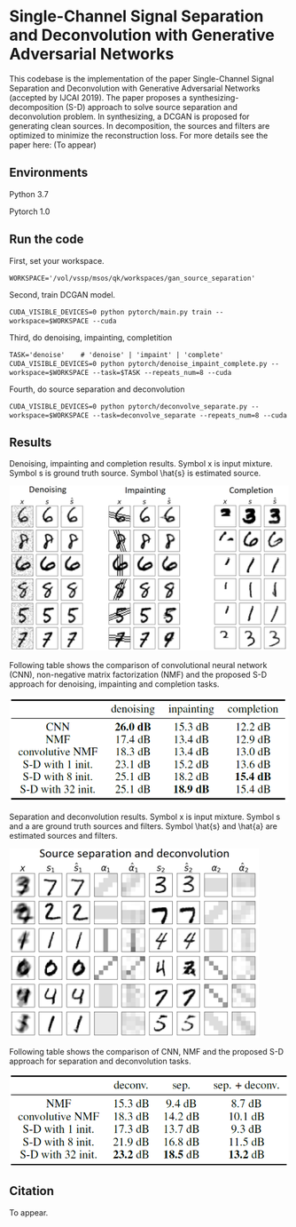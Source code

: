 # Single-Channel Signal Separation and Deconvolution with Generative Adversarial Networks

This codebase is the implementation of the paper Single-Channel Signal Separation and Deconvolution with Generative Adversarial Networks (accepted by IJCAI 2019). The paper proposes a synthesizing-decomposition (S-D) approach to solve source separation and deconvolution problem. In synthesizing, a DCGAN is proposed for generating clean sources. In decomposition, the sources and filters are optimized to minimize the reconstruction loss. For more details see the paper here: (To appear)

## Environments

Python 3.7

Pytorch 1.0

## Run the code

First, set your workspace. 

```
WORKSPACE='/vol/vssp/msos/qk/workspaces/gan_source_separation'
```
Second, train DCGAN model. 

```
CUDA_VISIBLE_DEVICES=0 python pytorch/main.py train --workspace=$WORKSPACE --cuda
```

Third, do denoising, impainting, completition

```
TASK='denoise'    # 'denoise' | 'impaint' | 'complete'
CUDA_VISIBLE_DEVICES=0 python pytorch/denoise_impaint_complete.py --workspace=$WORKSPACE --task=$TASK --repeats_num=8 --cuda
```

Fourth, do source separation and deconvolution

```
CUDA_VISIBLE_DEVICES=0 python pytorch/deconvolve_separate.py --workspace=$WORKSPACE --task=deconvolve_separate --repeats_num=8 --cuda
```

## Results
Denoising, impainting and completion results. Symbol x is input mixture. Symbol s is ground truth source. Symbol \hat{s} is estimated source. 

<img src="appendixes/denoising_impainting_completion.png" width="600">

Following table shows the comparison of convolutional neural network (CNN), non-negative matrix factorization (NMF) and the proposed S-D approach for denoising, impainting and completion tasks. 

<img src="appendixes/result_table1.png" width="600">

Separation and deconvolution results. Symbol x is input mixture. Symbol s and a are ground truth sources and filters. Symbol \hat{s} and \hat{a} are estimated sources and filters. 

<img src="appendixes/separation_deconvolution.png" width="450">

Following table shows the comparison of CNN, NMF and the proposed S-D approach for separation and deconvolution tasks. 

<img src="appendixes/result_table2.png" width="600">

## Citation

To appear. 